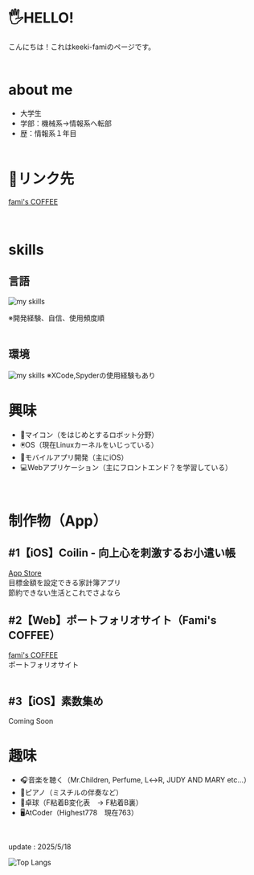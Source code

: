 # 🖐️HELLO!
こんにちは！これはkeeki-famiのページです。
<br>
　　
# about me
- 大学生
- 学部：機械系→情報系へ転部
- 歴：情報系１年目<br>
　　
# 🔗リンク先
<a href="https://keeki-fami.github.io">fami's COFFEE</a><br>

<br>
  

# skills
## 言語
<img alt="my skills" src="https://skillicons.dev/icons?theme=dark&perline=7&i=swift,python,c,java,html,css,arduino" />  

※開発経験、自信、使用頻度順  
<br>

## 環境
<img alt="my skills" src="https://skillicons.dev/icons?theme=dark&perline=7&i=eclipse,visualstudio,vscode" />  
※XCode,Spyderの使用経験もあり
<br>

# 興味
- 🤖マイコン（をはじめとするロボット分野）
- 🖲️OS（現在Linuxカーネルをいじっている）
- 🍎モバイルアプリ開発（主にiOS）
- 💻Webアプリケーション（主にフロントエンド？を学習している）
<br>

# 制作物（App）
## #1【iOS】Coilin - 向上心を刺激するお小遣い帳
<a href="https://apps.apple.com/jp/app/coilin-%E5%90%91%E4%B8%8A%E5%BF%83%E3%82%92%E5%88%BA%E6%BF%80%E3%81%99%E3%82%8B%E3%81%8A%E5%B0%8F%E9%81%A3%E3%81%84%E5%B8%B3/id6743780127">App Store</a>  
目標金額を設定できる家計簿アプリ<br>
節約できない生活とこれでさよなら
<br>
## #2【Web】ポートフォリオサイト（Fami's COFFEE）
<a href="https://keeki-fami.github.io">fami's COFFEE</a><br>
ポートフォリオサイト<br>
<br>
## #3【iOS】素数集め
Coming Soon

# 趣味
- 🎧音楽を聴く（Mr.Children, Perfume, L↔︎R, JUDY AND MARY etc...）
- 🎹ピアノ（ミスチルの伴奏など）
- 🏓卓球（F粘着B変化表　→ F粘着B裏）
- 🖥️AtCoder（Highest778　現在763）
<br>

update : 2025/5/18

![Top Langs](https://github-readme-stats.vercel.app/api/top-langs/?username=keeki-fami&layout=compact)
